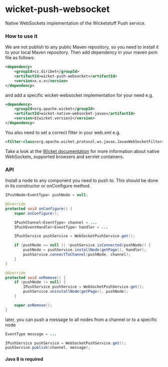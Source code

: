 # wicket-push-websocket

Native WebSockets implementation of the Wicketstuff Push service.

### How to use it

We are not publish to any public Maven repository, so you need to install it to your local Maven repository.
Then add dependency in your maven pom file as follows:

```xml
<dependency>
  	<groupId>cz.diribet</groupId>
  	<artifactId>wicket-push-websocket</artifactId>
  	<version>x.x.x</version>
</dependency>
```

and add a specific wicket-websocket implementation for your need e.g.

```xml
<dependency>
	<groupId>org.apache.wicket</groupId>
  	<artifactId>wicket-native-websocket-javax</artifactId>
  	<version>${wicket.version}</version>
</dependency>
```

You also need to set a correct filter in your web.xml e.g.

```xml
<filter-class>org.apache.wicket.protocol.ws.javax.JavaxWebSocketFilter</filter-class>
```

Take a look at the [Wicket documentation](https://ci.apache.org/projects/wicket/guide/7.x/guide/nativewebsockets.html) for more information about native WebSockets, supported browsers and servlet containers.

### API

Install a node to any component you need to push to. This should be done in its constructor or onConfigure method.

```java
IPushNode<EventType> pushNode = null;

@Override
protected void onConfigure() {
	super.onConfigure();

	IPushChannel<EventType> channel = ...
	IPushEventHandler<EventType> handler = ...

	IPushService pushService = WebSocketPushService.get();

	if (pushNode == null || !pushService.isConnected(pushNode)) {
		pushNode = pushService.installNode(getPage(), handler);
		pushService.connectToChannel(pushNode, channel);
	}
}

@Override
protected void onRemove() {
	if (pushNode != null) {
		IPushService pushService = WebSocketPushService.get();
		pushService.uninstallNode(getPage(), pushNode);
	}

	super.onRemove();
}
```

later, you can push a message to all nodes from a channel or to a specific node

```java
EventType message = ...

IPushService pushService = WebSocketPushService.get();
pushService.publish(channel, message);
```

#### Java 8 is required